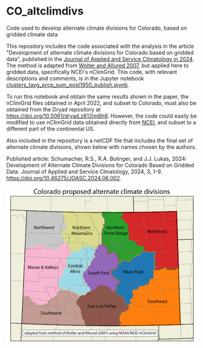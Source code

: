 # CO_altclimdivs
Code used to develop alternate climate divisions for Colorado, based on gridded climate data

This repository includes the code associated with the analysis in the article "Development of alternate climate divisions for Colorado based on gridded data", published in the [Journal of Applied and Service Climatology in 2024](https://doi.org/10.46275/JOASC.2024.06.002). The method is adapted from [Wolter and Allured 2007](https://wwa.colorado.edu/sites/default/files/2021-09/IWCS_2007_Jun_feature.pdf), but applied here to gridded data, specifically NCEI's nClimGrid. This code, with relevant descriptions and comments, is in the Jupyter notebook [clusters_tavg_prcp_sum_post1950_publish.ipynb](clusters_tavg_prcp_sum_post1950_publish.ipynb).

To run this notebook and obtain the same results shown in the paper, the nClimGrid files obtained in April 2022, and subset to Colorado, must also be obtained from the Dryad repository at https://doi.org/10.5061/dryad.z612jm6h6. However, the code could easily be modified to use nClimGrid data obtained directly from [NCEI](https://www.ncei.noaa.gov/thredds/catalog/data-in-development/nclimgrid/catalog.html), and subset to a different part of the continental US. 

Also included in the repository is a netCDF file that includes the final set of alternate climate divisions, shown below with names chosen by the authors.

Published article: Schumacher, R.S., R.A. Bolinger, and J.J. Lukas, 2024: Development of Alternate Climate Divisions for Colorado Based on Gridded Data. Journal of Applied and Service Clmatology, 2024, 3, 1-9. https://doi.org/10.46275/JOASC.2024.06.002.

![Map of alternate climate divisions for Colorado](clusters_tavg_prcp_11clusters_annot-01.png)
